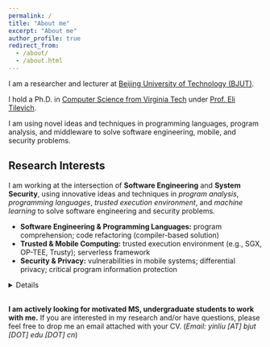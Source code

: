 ```yaml
---
permalink: /
title: "About me"
excerpt: "About me"
author_profile: true
redirect_from: 
  - /about/
  - /about.html
---
```


I am a researcher and lecturer at [Beijing University of Technology (BJUT)](https://english.bjut.edu.cn/).

I hold a Ph.D. in [Computer Science from Virginia Tech](https://cs.vt.edu/) under [Prof. Eli Tilevich](https://people.cs.vt.edu/tilevich/).  

I am using novel ideas and techniques in programming languages, program analysis, and middleware to solve software engineering, mobile, and security problems.

Research Interests
---
I am working at the intersection of **Software Engineering** and **System Security**, using innovative ideas and techniques in *program analysis*, *programming languages*, *trusted execution environment*, and *machine learning* to solve software engineering and security problems.
- **Software Engineering & Programming Languages:** program comprehension; code refactoring (compiler-based solution)
- **Trusted & Mobile Computing:** trusted execution environment (e.g., SGX, OP-TEE, Trusty); serverless framework
- **Security & Privacy:** vulnerabilities in mobile systems; differential privacy; critical program information protection
<details>
<summary style='margin-left:0in;color#088A85'>Details</summary>
<ul>
<li>
<!-- <div style="text-align: justify"> -->
Program Comprehension: designing program analysis and programming support for inferring the usage semantics of program constructs (published on GPCE’20).
<!-- </div> -->
</li>

<li>
<div style="text-align: justify">
Trusted Execution Environment & critical code protection: developing powerful programming tools to automatically isolate critical code (published on ManLang’17, GPCE’18, COLA’20, TrustCom’20, JSS’22). <br>
</div>
</li>

<li>
<div style="text-align: justify">
Security/Privacy in mobile computing: decuring inter-component communications (published on SecureComm’21, MobiCASE’21).<br>
</div>
</li>

</ul>
</details>
<br>

**I am actively looking for motivated MS, undergraduate students to work with me.** 
If you are interested in my research and/or have questions, please feel free to drop me an email attached with your CV.
(*Email: yinliu [AT] bjut [DOT] edu [DOT] cn*)

